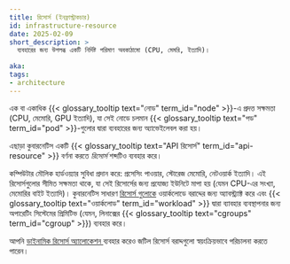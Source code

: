 ```yaml
---
title: রিসোর্স (ইনফ্রাস্ট্রাকচার)
id: infrastructure-resource
date: 2025-02-09
short_description: >
  ব্যবহারের জন্য উপলব্ধ একটি নির্দিষ্ট পরিমাণ অবকাঠামো (CPU, মেমরি, ইত্যাদি)।

aka:
tags:
- architecture
---
```

এক বা একাধিক {{< glossary_tooltip text="নোড" term_id="node" >}}-এ প্রদত্ত সক্ষমতা (CPU, মেমোরি, GPU ইত্যাদি), 
যা সেই নোডে চলমান {{< glossary_tooltip text="পড" term_id="pod" >}}-গুলোর দ্বারা ব্যবহারের জন্য অ্যাভেইলেবল করা হয়।

এছাড়া কুবারনেটিস একটি {{< glossary_tooltip text="API রিসোর্স" term_id="api-resource" >}} বর্ণনা করতে _রিসোর্স_ শব্দটিও ব্যবহার করে।

<!--more-->
কম্পিউটার মৌলিক হার্ডওয়্যার সুবিধা প্রদান করে: প্রসেসিং পাওয়ার, স্টোরেজ মেমোরি, নেটওয়ার্ক ইত্যাদি।
এই রিসোর্সগুলোর সীমিত সক্ষমতা থাকে, যা সেই রিসোর্সের জন্য প্রযোজ্য ইউনিটে মাপা হয় (যেমন CPU-এর সংখ্যা, মেমোরির বাইট ইত্যাদি)।
কুবারনেটিস সাধারণ [রিসোর্স গুলোকে](/docs/concepts/configuration/manage-resources-containers/) ওয়ার্কলোডে বরাদ্দের জন্য অ্যাবস্ট্র্যাক্ট করে এবং {{< glossary_tooltip text="ওয়ার্কলোড" term_id="workload" >}} দ্বারা ব্যাবহার ব্যবস্থাপনার জন্য 
অপারেটিং সিস্টেমের প্রিমিটিভ (যেমন, লিনাক্সের {{< glossary_tooltip text="cgroups" term_id="cgroup" >}}) ব্যবহার করে।

আপনি [ডাইনামিক রিসোর্স অ্যালোকেশন ](/docs/concepts/scheduling-eviction/dynamic-resource-allocation/) 
ব্যবহার করেও জটিল রিসোর্স বরাদ্দগুলো স্বয়ংক্রিয়ভাবে পরিচালনা করতে পারেন।
